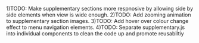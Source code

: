 1)TODO: Make supplementary sections more respnosive by allowing side by side elements when view is wide enough.
2)TODO: Add zooming animation to supplementary section images.
3)TODO: Add hover over colour change effect to menu navigation elements.
4)TODO: Separate supplementary.js into individual components to clean the code up and promote reusabiltiy
